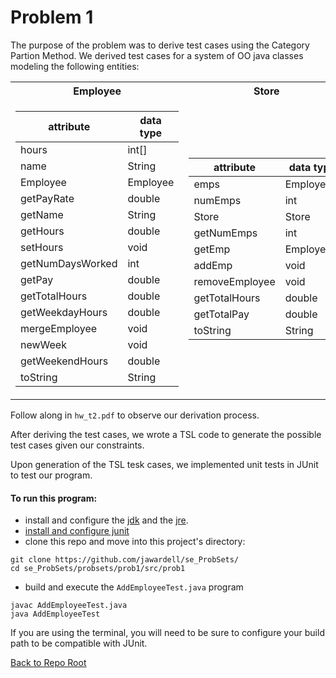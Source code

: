 # Problem 1

The purpose of the problem was to derive test cases using the Category Partion Method. 
We derived test cases for a system of OO java classes modeling the following entities:
<center>
<table>
<tr><th>Employee</th><th>Store</th></tr>
<tr><td>

|attribute   |data type   |
|---|---|
|hours              |int[]   |
|name               |String   |
|Employee           |Employee  |
|getPayRate         |double   |
|getName            |String   |
|getHours           |double   |
|setHours           |void   |
|getNumDaysWorked   |int   |
|getPay   |double   |
|getTotalHours   |double   |
|getWeekdayHours   |double   |
|mergeEmployee   |void   |
|newWeek   |void   |
|getWeekendHours   |double   |
|toString   |String   |

</td><td>

|attribute|data type|
|---|---|
|emps|Employee[]|
|numEmps|int|
|Store|Store|
|getNumEmps|int|
|getEmp|Employee|
|addEmp|void|
|removeEmployee|void|
|getTotalHours|double|
|getTotalPay|double|
|toString|String|

</td></tr> </table>
</center>


Follow along in `hw_t2.pdf` to observe our derivation process. 

After deriving the test cases, we wrote a TSL code to generate the possible 
test cases given our constraints. 

Upon generation of the TSL tesk cases, we 
implemented unit tests in JUnit to test our program. 

#### To run this program: 

* install and configure the <a href="https://www.oracle.com/technetwork/java/javase/downloads/index.html">jdk</a>
 and the <a href="https://www.java.com/en/download/windows-64bit.jsp">jre</a>.</br>
* <a href="https://junit.org/junit4/faq.html/#started_1">install and configure junit</a></br>
* clone this repo and move into this project's directory: 
```shell
git clone https://github.com/jawardell/se_ProbSets/
cd se_ProbSets/probsets/prob1/src/prob1
``` 
* build and execute the `AddEmployeeTest.java` program
```shell
javac AddEmployeeTest.java
java AddEmployeeTest
```
If you are using the terminal, you will need to be sure to configure your build path 
to be compatible with JUnit. 

<a href="https://github.com/jawardell/se_ProbSets">Back to Repo Root</a>



